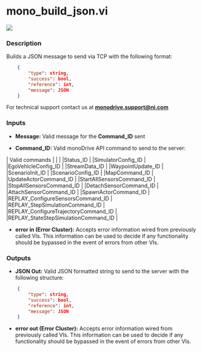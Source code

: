 # mono_build_json.vi

<p class="img_container">
<img class="lg_img" src="../mono_build_json.png"/>
</p>

### Description

Builds a JSON message to send via TCP with the following format:   
```json
    {
        "type": string,
        "success": bool,
        "reference": int,
        "message": JSON
    }
```

For technical support contact us at <b>monodrive.support@ni.com</b> 

### Inputs

- **Message:**  Valid message for the **Command_ID** sent
 

- **Command_ID:**  Valid monoDrive API command to send to the server:    

| Valid commands  |
|  | 
|Status_ID   |
|SimulatorConfig_ID |
|EgoVehicleConfig_ID |
|StreamData_ID   |
|WaypointUpdate_ID    |
|ScenarioInit_ID  |
|ScenarioConfig_ID   |
|MapCommand_ID  |
|UpdateActorCommand_ID  | 
|StartAllSensorsCommand_ID   | 
|StopAllSensorsCommand_ID   | 
|DetachSensorCommand_ID   | 
|AttachSensorCommand_ID   |
|SpawnActorCommand_ID   |
|REPLAY_ConfigureSensorsCommand_ID  |
|REPLAY_StepSimulationCommand_ID  |
|REPLAY_ConfigureTrajectoryCommand_ID  |
|REPLAY_StateStepSimulationCommand_ID   |    
 

- **error in (Error Cluster):** Accepts error information wired from previously called VIs. This information can be used to decide if any functionality should be bypassed in the event of errors from other VIs. 

### Outputs

- **JSON Out:**  Valid JSON formatted string to send to the server with the
following structure:    

```json
    {
        "type": string,
        "success": bool,
        "reference": int,
        "message": JSON
    }
```
 

- **error out (Error Cluster):** Accepts error information wired from previously called VIs. This information can be used to decide if any functionality should be bypassed in the event of errors from other VIs. 

<p>&nbsp;</p>
